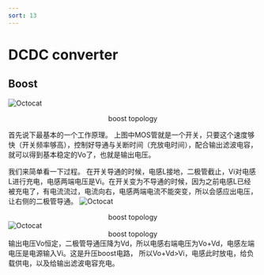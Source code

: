 ```yaml
---
sort: 13
---
```


# DCDC converter


## Boost 
![Octocat](http://mianbaoban-assets.oss-cn-shenzhen.aliyuncs.com/xinyu-images/MBXY-CR-720862fc105336a2319fda48947652b3.png)<center>boost topology</center>

首先说下最基本的一个工作原理。
上图中MOS管就是一个开关，只要这个速度够快（开关频率够高），控制好导通与关断时间（充放电时间），配合输出滤波电容，就可以得到基本稳定的Vo了，也就是输出电压。

我们来简单看一下过程。
在开关导通的时候，电感L接地，二极管截止，Vi对电感L进行充电，电感两端电压是Vi。在开关变为不导通的时候，因为之前电感L已经被充电了，有电流流过，电流向右，电感两端电流不能突变，所以会感应出电压，让右侧的二极管导通。
![Octocat](http://mianbaoban-assets.oss-cn-shenzhen.aliyuncs.com/xinyu-images/MBXY-CR-6721163fb04690ad255ccae7e0a6774a.png)<center>boost topology</center>
![Octocat](http://mianbaoban-assets.oss-cn-shenzhen.aliyuncs.com/xinyu-images/MBXY-CR-36e75fa73714007728db1c1f6a98aab4.png)<center>boost topology</center>
输出电压Vo恒定，二极管导通压降为Vd，所以电感右端电压为Vo+Vd，电感左端电压是电源输入Vi。这是升压boost电路， 所以Vo+Vd>Vi，电感此时放电，给负载供电，以及给输出滤波电容充电。